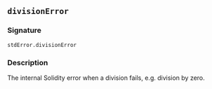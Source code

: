## `divisionError`

### Signature

```solidity
stdError.divisionError
```

### Description

The internal Solidity error when a division fails, e.g. division by zero.